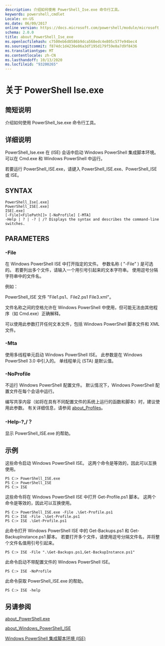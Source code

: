 ```yaml
---
description: 介绍如何使用 PowerShell_Ise.exe 命令行工具。
keywords: powershell,cmdlet
Locale: en-US
ms.date: 06/09/2017
online version: https://docs.microsoft.com/powershell/module/microsoft.powershell.core/about/about_powershell_ise_exe?view=powershell-5.1&WT.mc_id=ps-gethelp
schema: 2.0.0
title: about_PowerShell_Ise_exe
ms.openlocfilehash: c7500eb6d8586b9dca568edc4e805c577e94bec4
ms.sourcegitcommit: f874dc1d4236e06a3df195d179f59e0a7d9f8436
ms.translationtype: MT
ms.contentlocale: zh-CN
ms.lasthandoff: 10/13/2020
ms.locfileid: "93200265"
---
```

# <a name="about-powershell-iseexe"></a>关于 PowerShell Ise.exe

## <a name="short-description"></a>简短说明

介绍如何使用 PowerShell_Ise.exe 命令行工具。

## <a name="long-description"></a>详细说明

PowerShell_Ise.exe 在 (ISE) 会话中启动 Windows PowerShell 集成脚本环境。 可以在 Cmd.exe 和 Windows PowerShell 中运行。

若要运行 PowerShell_ISE.exe，请键入 PowerShell_ISE.exe、PowerShell_ISE 或 ISE。

## <a name="syntax"></a>SYNTAX

```
PowerShell_Ise[.exe]
PowerShell_ISE[.exe]
ISE[.exe]
[-File]<FilePath[]> [-NoProfile] [-MTA]
-Help | ? | -? | /? Displays the syntax and describes the command-line switches.
```

## <a name="parameters"></a>PARAMETERS

### <a name="-file"></a>-File

在 Windows PowerShell ISE 中打开指定的文件。 参数名称 ( "-File" ) 是可选的。 若要列出多个文件，请输入一个用引号引起来的文本字符串。 使用逗号分隔字符串中的文件名。

例如：

PowerShell_ISE 文件 "File1.ps1、File2.ps1 File3.xml"。

文件名称之间的空格允许在 Windows PowerShell 中使用，但可能无法由其他程序（如 Cmd.exe）正确解释。

可以使用此参数打开任何文本文件，包括 Windows PowerShell 脚本文件和 XML 文件。

### <a name="-mta"></a>-Mta

使用多线程单元启动 Windows PowerShell ISE。 此参数是在 Windows PowerShell 3.0 中引入的。 单线程单元 (STA) 是默认值。

### <a name="-noprofile"></a>-NoProfile

不运行 Windows PowerShell 配置文件。 默认情况下，Windows PowerShell 配置文件在每个会话中运行。

编写共享内容（如将在具有不同配置文件的系统上运行的函数和脚本）时，建议使用此参数。
有关详细信息，请参阅 [about_Profiles](about_Profiles.md)。

### <a name="-help---"></a>-Help-?,/？

显示 PowerShell_ISE.exe 的帮助。

## <a name="examples"></a>示例

这些命令启动 Windows PowerShell ISE。 这两个命令是等效的，因此可以互换使用。

```
PS C:> PowerShell_ISE.exe
PS C:> PowerShell_ISE
PS C:> ISE
```

这些命令将在 Windows PowerShell ISE 中打开 Get-Profile.ps1 脚本。
这两个命令是等效的，因此可以互换使用。

```
PS C:> PowerShell_ISE.exe -File .\Get-Profile.ps1
PS C:> ISE -File .\Get-Profile.ps1
PS C:> ISE .\Get-Profile.ps1
```

此命令打开 Windows PowerShell ISE 中的 Get-Backups.ps1 和 Get-BackupInstance.ps1 脚本。 若要打开多个文件，请使用逗号分隔文件名，并将整个文件名值用引号引起来。

```
PS C:> ISE -File ".\Get-Backups.ps1,Get-BackupInstance.ps1"
```

此命令启动不带配置文件的 Windows PowerShell ISE。

```
PS C:> ISE -NoProfile
```

此命令获取 PowerShell_ISE.exe 的帮助。

```
PS C:> ISE -help
```

## <a name="see-also"></a>另请参阅

[about_PowerShell.exe](about_PowerShell_exe.md)

[about_Windows_PowerShell_ISE](about_Windows_PowerShell_ISE.md)

[Windows PowerShell 集成脚本环境 (ISE)](/powershell/scripting/windows-powershell/ise/introducing-the-windows-powershell-ise)
